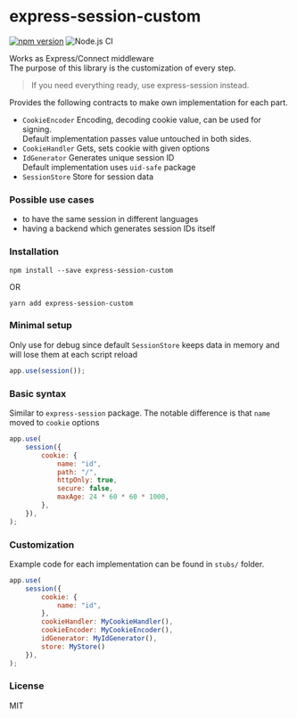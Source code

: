 # express-session-custom

[![npm version](https://badge.fury.io/js/express-session-custom.svg)](https://badge.fury.io/js/express-session-custom)
![Node.js CI](https://github.com/olamedia/express-session-custom/workflows/Node.js%20CI/badge.svg)

Works as Express/Connect middleware<br />
The purpose of this library is the customization of every step.
> If you need everything ready, use express-session instead.

Provides the following  contracts to make own implementation for each part.
* `CookieEncoder` Encoding, decoding cookie value, can be used for signing. 
<br />Default implementation passes value untouched in both sides. 
* `CookieHandler` Gets, sets cookie with given options
* `IdGenerator` Generates unique session ID
<br/>Default implementation uses `uid-safe` package
* `SessionStore` Store for session data

### Possible use cases 
* to have the same session in different languages
* having a backend which generates session IDs itself
 
### Installation

```shell script
npm install --save express-session-custom
```
OR
```shell script
yarn add express-session-custom
```

### Minimal setup
Only use for debug since default `SessionStore` keeps data in memory and will lose them at each script reload  
```js
app.use(session());
```

### Basic syntax
Similar to `express-session` package. 
The notable difference is that `name` moved to `cookie` options

```js
app.use(
    session({
        cookie: {
            name: "id",
            path: "/",
            httpOnly: true,
            secure: false,
            maxAge: 24 * 60 * 60 * 1000,
        },
    }),
);
```

### Customization
Example code for each implementation can be found in `stubs/` folder.
```js
app.use(
    session({
        cookie: {
            name: "id",
        },
        cookieHandler: MyCookieHandler(),
        cookieEncoder: MyCookieEncoder(),
        idGenerator: MyIdGenerator(),
        store: MyStore() 
    }),
);
```

### License
MIT
